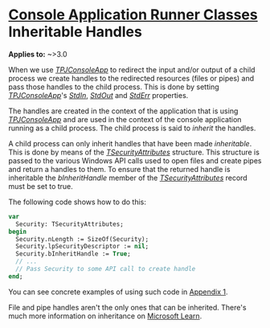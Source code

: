 # [Console Application Runner Classes](../ConsoleApp.md) Inheritable Handles

**Applies to:** ~>3.0

When we use [_TPJConsoleApp_](./API/TPJConsoleApp.md) to redirect the input and/or output of a child process we create handles to the redirected resources (files or pipes) and pass those handles to the child process. This is done by setting [_TPJConsoleApp_](./API/TPJConsoleApp.md)'s [_StdIn_](./API/TPJCustomConsoleApp-StdIn.md), [_StdOut_](./API/TPJCustomConsoleApp-StdOut.md) and [_StdErr_](./API/TPJCustomConsoleApp-StdErr.md) properties.

The handles are created in the context of the application that is using [_TPJConsoleApp_](./API/TPJConsoleApp.md) and are used in the context of the console application running as a child process. The child process is said to _inherit_ the handles.

A child process can only inherit handles that have been made _inheritable_. This is done by means of the [_TSecurityAttributes_](https://learn.microsoft.com/en-us/previous-versions/windows/desktop/legacy/aa379560(v=vs.85)) structure. This structure is passed to the various Windows API calls used to open files and create pipes and return a handles to them. To ensure that the returned handle is inheritable the _bInheritHandle_ member of the [_TSecurityAttributes_](https://learn.microsoft.com/en-us/previous-versions/windows/desktop/legacy/aa379560(v=vs.85)) record must be set to true.

The following code shows how to do this:

```pascal
var
  Security: TSecurityAttributes;
begin
  Security.nLength := SizeOf(Security);
  Security.lpSecurityDescriptor := nil;
  Security.bInheritHandle := True;
  // ...
  // Pass Security to some API call to create handle
end;
```

You can see concrete examples of using such code in [Appendix 1](./Appendices/Appendix1.md).

File and pipe handles aren't the only ones that can be inherited. There's much more information on inheritance on [Microsoft Learn](https://learn.microsoft.com/en-gb/windows/win32/procthread/inheritance).
